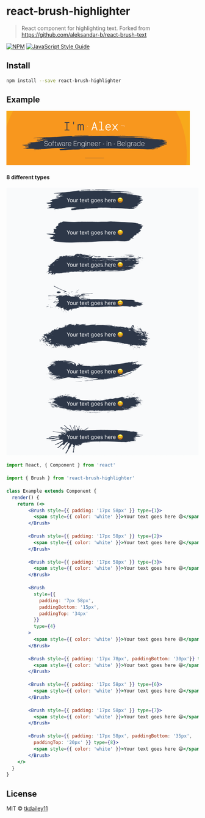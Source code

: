# react-brush-highlighter

> React component for highlighting text. Forked from <a href="https://github.com/aleksandar-b/react-brush-text">https://github.com/aleksandar-b/react-brush-text</a>

[![NPM](https://img.shields.io/npm/v/react-brush-highlighter.svg)](https://www.npmjs.com/package/react-brush-highlighter) [![JavaScript Style Guide](https://img.shields.io/badge/code_style-standard-brightgreen.svg)](https://standardjs.com)

## Install

```bash
npm install --save react-brush-highlighter
```

## Example
![img_1.png](img_1.png)

#### 8 different types
![img.png](img.png)

```jsx
import React, { Component } from 'react'

import { Brush } from 'react-brush-highlighter'

class Example extends Component {
  render() {
    return (<>
        <Brush style={{ padding: '17px 58px' }} type={1}>
          <span style={{ color: 'white' }}>Your text goes here 😄</span>
        </Brush>

        <Brush style={{ padding: '17px 58px' }} type={2}>
          <span style={{ color: 'white' }}>Your text goes here 😄</span>
        </Brush>

        <Brush style={{ padding: '17px 58px' }} type={3}>
          <span style={{ color: 'white' }}>Your text goes here 😄</span>
        </Brush>

        <Brush
          style={{
            padding: '7px 58px',
            paddingBottom: '15px',
            paddingTop: '34px'
          }}
          type={4}
        >
          <span style={{ color: 'white' }}>Your text goes here 😄</span>
        </Brush>

        <Brush style={{ padding: '17px 78px', paddingBottom: '30px'}} type={5}>
          <span style={{ color: 'white' }}>Your text goes here 😄</span>
        </Brush>

        <Brush style={{ padding: '17px 58px' }} type={6}>
          <span style={{ color: 'white' }}>Your text goes here 😄</span>
        </Brush>

        <Brush style={{ padding: '17px 58px' }} type={7}>
          <span style={{ color: 'white' }}>Your text goes here 😄</span>
        </Brush>

        <Brush style={{ padding: '17px 58px', paddingBottom: '35px',
          paddingTop: '20px' }} type={8}>
          <span style={{ color: 'white' }}>Your text goes here 😄</span>
        </Brush>
    </>
  }
}
```

## License

MIT © [tkdailey11](https://github.com/tkdailey11)
